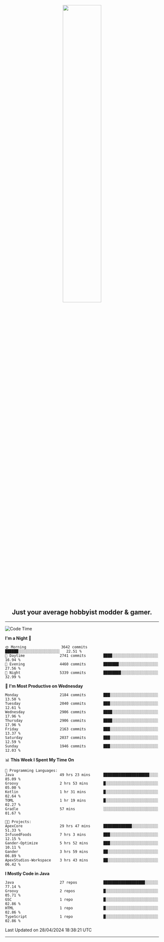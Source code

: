 <div align="center">
  <a href="https://apexmodder.xyz/"><img width="50%" height="50%" src="https://i.imgur.com/pc4HkGz.png"></a>
</div>
<h2 align="center">Just your average hobbyist modder & gamer.</h2>

---

<!--START_SECTION:waka-->
![Code Time](http://img.shields.io/badge/Code%20Time-1%2C150%20hrs%2039%20mins-blue)

**I'm a Night 🦉** 

```text
🌞 Morning                3642 commits        ██████░░░░░░░░░░░░░░░░░░░   22.51 % 
🌆 Daytime                2741 commits        ████░░░░░░░░░░░░░░░░░░░░░   16.94 % 
🌃 Evening                4460 commits        ███████░░░░░░░░░░░░░░░░░░   27.56 % 
🌙 Night                  5339 commits        ████████░░░░░░░░░░░░░░░░░   32.99 % 
```
📅 **I'm Most Productive on Wednesday** 

```text
Monday                   2184 commits        ███░░░░░░░░░░░░░░░░░░░░░░   13.50 % 
Tuesday                  2040 commits        ███░░░░░░░░░░░░░░░░░░░░░░   12.61 % 
Wednesday                2906 commits        ████░░░░░░░░░░░░░░░░░░░░░   17.96 % 
Thursday                 2906 commits        ████░░░░░░░░░░░░░░░░░░░░░   17.96 % 
Friday                   2163 commits        ███░░░░░░░░░░░░░░░░░░░░░░   13.37 % 
Saturday                 2037 commits        ███░░░░░░░░░░░░░░░░░░░░░░   12.59 % 
Sunday                   1946 commits        ███░░░░░░░░░░░░░░░░░░░░░░   12.03 % 
```


📊 **This Week I Spent My Time On** 

```text
💬 Programming Languages: 
Java                     49 hrs 23 mins      █████████████████████░░░░   85.09 % 
Groovy                   2 hrs 53 mins       █░░░░░░░░░░░░░░░░░░░░░░░░   05.00 % 
Kotlin                   1 hr 31 mins        █░░░░░░░░░░░░░░░░░░░░░░░░   02.64 % 
TOML                     1 hr 19 mins        █░░░░░░░░░░░░░░░░░░░░░░░░   02.27 % 
Gradle                   57 mins             ░░░░░░░░░░░░░░░░░░░░░░░░░   01.67 % 

🐱‍💻 Projects: 
ApexCore                 29 hrs 47 mins      █████████████░░░░░░░░░░░░   51.33 % 
InfusedFoods             7 hrs 3 mins        ███░░░░░░░░░░░░░░░░░░░░░░   12.15 % 
Gander-Optimize          5 hrs 52 mins       ███░░░░░░░░░░░░░░░░░░░░░░   10.11 % 
Gander                   3 hrs 59 mins       ██░░░░░░░░░░░░░░░░░░░░░░░   06.89 % 
ApexStudios-Workspace    3 hrs 43 mins       ██░░░░░░░░░░░░░░░░░░░░░░░   06.42 % 
```

**I Mostly Code in Java** 

```text
Java                     27 repos            ███████████████████░░░░░░   77.14 % 
Groovy                   2 repos             █░░░░░░░░░░░░░░░░░░░░░░░░   05.71 % 
GSC                      1 repo              █░░░░░░░░░░░░░░░░░░░░░░░░   02.86 % 
HTML                     1 repo              █░░░░░░░░░░░░░░░░░░░░░░░░   02.86 % 
TypeScript               1 repo              █░░░░░░░░░░░░░░░░░░░░░░░░   02.86 % 
```




 Last Updated on 28/04/2024 18:38:21 UTC
<!--END_SECTION:waka-->

---
